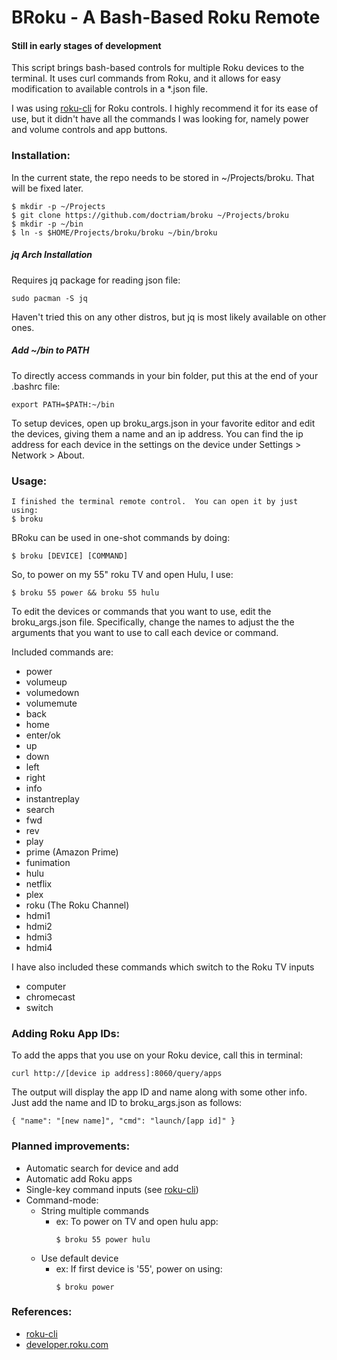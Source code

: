 # BRoku - A Bash-Based Roku Remote

#### Still in early stages of development

This script brings bash-based controls for multiple Roku devices to the
terminal.  It uses curl commands from Roku, and it allows for easy
modification to available controls in a \*.json file.

I was using [roku-cli](https://github.com/ncmiller/roku-cli) for Roku controls.  I highly
recommend it for its ease of use, but it didn't have all the commands I was
looking for, namely power and volume controls and app buttons.

### Installation:
In the current state, the repo needs to be stored in ~/Projects/broku.  That
will be fixed later.
```
$ mkdir -p ~/Projects
$ git clone https://github.com/doctriam/broku ~/Projects/broku
$ mkdir -p ~/bin
$ ln -s $HOME/Projects/broku/broku ~/bin/broku
```

##### jq Arch Installation
Requires jq package for reading json file:
```
sudo pacman -S jq
```
Haven't tried this on any other distros, but jq is most likely available on
other ones.

##### Add ~/bin to PATH
To directly access commands in your bin folder, put this at the end of your .bashrc file:
```
export PATH=$PATH:~/bin
```


To setup devices, open up broku\_args.json in your favorite editor and edit the
devices, giving them a name and an ip address.  You can find the ip address for
each device in the settings on the device under Settings > Network > About.

### Usage:
```
I finished the terminal remote control.  You can open it by just using:
$ broku
```

BRoku can be used in one-shot commands by doing:
```
$ broku [DEVICE] [COMMAND]
```

So, to power on my 55" roku TV and open Hulu, I use:
```
$ broku 55 power && broku 55 hulu

```

To edit the devices or commands that you want to use, edit the broku_args.json
file.  Specifically, change the names to adjust the the arguments that you want
to use to call each device or command.

Included commands are:
* power
* volumeup
* volumedown
* volumemute
* back
* home
* enter/ok
* up
* down
* left
* right
* info
* instantreplay
* search
* fwd
* rev
* play
* prime (Amazon Prime)
* funimation
* hulu
* netflix
* plex
* roku (The Roku Channel)
* hdmi1
* hdmi2
* hdmi3
* hdmi4

I have also included these commands which switch to the Roku TV inputs
* computer
* chromecast
* switch

### Adding Roku App IDs:
To add the apps that you use on your Roku device, call this in terminal:
```
curl http://[device ip address]:8060/query/apps
```

The output will display the app ID and name along with some other info.  Just
add the name and ID to broku\_args.json as follows:
```
{ "name": "[new name]", "cmd": "launch/[app id]" }
```

### Planned improvements:
* Automatic search for device and add
* Automatic add Roku apps
* Single-key command inputs (see [roku-cli](https://github.com/ncmiller/roku-cli))
* Command-mode:
  * String multiple commands 
    *  ex: To power on TV and open hulu app:
        ```
        $ broku 55 power hulu
        ```
  * Use default device
    *  ex: If first device is '55', power on using:
        ```
        $ broku power
        ```

### References:
* [roku-cli](https://github.com/ncmiller/roku-cli)
* [developer.roku.com](https://developer.roku.com/docs/developer-program/debugging/external-control-api.md)
